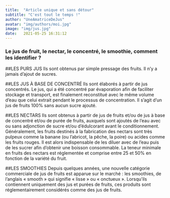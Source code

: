 ```yaml
---
title:  "Article unique et sans détour"
subtitle: "C'est tout le temps !"
author: "UneAmatriceDeJus"
avatar: "img/authors/moi.jpg"
image: "img/jus.jpg"
date:   2021-05-25 16:31:12
---
```


### Le jus de fruit, le nectar, le concentré, le smoothie, comment les identifier ?
##LES PURS JUS
Ils sont obtenus par simple pressage des fruits.
Il n’y a jamais d’ajout de sucres.

##LES JUS À BASE DE CONCENTRÉ
Ils sont élaborés à partir de jus concentrés. Le jus, qui a été concentré par évaporation afin de faciliter stockage et transport, est finalement reconstitué avec le même volume d’eau que celui extrait pendant le processus de concentration. Il s’agit d’un jus de fruits 100% sans aucun sucre ajouté.

##LES NECTARS
Ils sont obtenus à partir de jus de fruits et/ou de jus à base de concentré et/ou de purée de fruits, auxquels sont ajoutés de l’eau avec ou sans adjonction de sucre et/ou d’édulcorant avant le conditionnement. Généralement, les fruits destinés à la fabrication des nectars sont très pulpeux comme la banane (ou l’abricot, la pêche, la poire) ou acides comme les fruits rouges. Il est alors indispensable de les diluer avec de l’eau puis de les sucrer afin d’obtenir une boisson consommable. La teneur minimale en fruits des nectars est réglementée et comprise entre 25 et 50% en fonction de la variété du fruit.

##LES SMOOTHIES
Depuis quelques années, une nouvelle catégorie commerciale de jus de fruits est apparue sur le marché : les smoothies, de l’anglais « smooth » qui signifie « lisse » ou « onctueux ». Lorsqu’ils contiennent uniquement des jus et purées de fruits, ces produits sont réglementairement considérés comme des jus de fruits.



